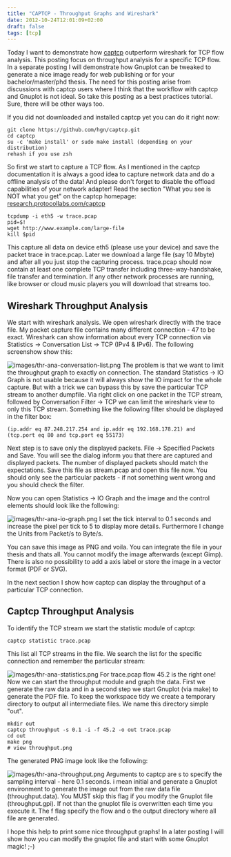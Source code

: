 ```yaml
---
title: "CAPTCP - Throughput Graphs and Wireshark"
date: 2012-10-24T12:01:09+02:00
draft: false
tags: [tcp]
---
```


Today I want to demonstrate how [captcp](http://research.protocollabs.com/captcp/)
outperform wireshark for TCP flow analysis. This posting focus on throughput
analysis for a specific TCP flow. In a separate posting I will demonstrate
how Gnuplot can be tweaked to generate a nice image ready for web publishing or
for your bachelor/master/phd thesis. The need for this posting arise from
discussions with captcp users where I think that the workflow with captcp and
Gnuplot is not ideal. So take this posting as a best practices tutorial. Sure,
there will be other ways too.


If you did not downloaded and installed captcp yet you can do it right now:



```
git clone https://github.com/hgn/captcp.git
cd captcp
su -c 'make install' or sudo make install (depending on your distribution)
rehash if you use zsh

```

So first we start to capture a TCP flow. As I mentioned in the captcp
documentation it is always a good idea to capture network data and do a offline
analysis of the data! And please don't forget to disable the offload
capabilities of your network adapter! Read the section "What you see is NOT what you
get" on the captcp homepage:
[research.protocollabs.com/captcp](http://research.protocollabs.com/captcp/)



```
tcpdump -i eth5 -w trace.pcap
pid=$!
wget http://www.example.com/large-file
kill $pid

```

This capture all data on device eth5 (please use your device) and save the
packet trace in trace.pcap. Later we download a large file (say 10 Mbyte) and
after all you just stop the capturing process. trace.pcap should now contain at
least one complete TCP transfer including three-way-handshake, file transfer
and termination. If any other network processes are running, like browser
or cloud music players you will download that streams too.



Wireshark Throughput Analysis
-----------------------------


We start with wireshark analysis. We open wireshark directly with the trace
file. My packet capture file contains many different connection - 47 to be
exact. Wireshark can show information about every TCP connection via Statistics
-> Conversation List -> TCP (IPv4 & IPv6). The following screenshow show this:


![images/thr-ana-conversation-list.png](images/thr-ana-conversation-list.png)
The problem is that we want to limit the throughput graph to exactly on
connection. The standard Statistics -> IO Graph is not usable because it will
always show the IO impact for the whole capture. But with a trick we can bypass
this by save the particular TCP stream to another dumpfile. Via right click on
one packet in the TCP stream, followed by Conversation Filter -> TCP we can
limit the wireshark view to only this TCP stream. Something like the following filter
should be displayed in the filter box:



```
(ip.addr eq 87.248.217.254 and ip.addr eq 192.168.178.21) and
(tcp.port eq 80 and tcp.port eq 55173)

```

Next step is to save only the
displayed packets. File -> Specified Packets and Save. You will see the dialog
inform you that there are captured and displayed packets. The number of
displayed packets should match the expectations. Save this file as stream.pcap
and open this file now. You should only see the particular packets - if not
something went wrong and you should check the filter.


Now you can open Statistics -> IO Graph and the image and the control elements
should look like the following:


![images/thr-ana-io-graph.png](images/thr-ana-io-graph.png)
I set the tick interval to 0.1 seconds and increase the pixel per tick to 5 to
display more details. Furthermore I change the Units from Packet/s to Byte/s.


You can save this image as PNG and voila. You can integrate the file in your
thesis and thats all. You cannot modify the image afterwards (except Gimp).
There is also no possibility to add a axis label or store the image in a vector
format (PDF or SVG).


In the next section I show how captcp can display the throughput of a
particular TCP connection.




Captcp Throughput Analysis
--------------------------


To identify the TCP stream we start the statistic module of captcp:



```
captcp statistic trace.pcap

```

This list all TCP streams in the file. We search the list for the specific
connection and remember the particular stream:


![images/thr-ana-statistics.png](images/thr-ana-statistics.png)
For trace.pcap flow 45.2 is the right one! Now we can start the throughput
module and graph the data. First we generate the raw data and in a second step
we start Gnuplot (via make) to generate the PDF file. To keep the workspace
tidy we create a temporary directory to output all intermediate files. We name
this directory simple "out".



```
mkdir out
captcp throughput -s 0.1 -i -f 45.2 -o out trace.pcap
cd out
make png
# view throughput.png

```

The generated PNG image look like the following:


![images/thr-ana-throughput.png](images/thr-ana-throughput.png)
Arguments to captcp are s to specify the sampling interval - here 0.1 seconds.
i mean initial and generate a Gnuplot environment to generate the image out
from the raw data file (throughput.data). You MUST skip this flag if you modify
the Gnuplot file (throughput.gpi). If not than the gnuplot file is overwritten
each time you execute it. The f flag specify the flow and o the output
directory where all file are generated.


I hope this help to print some nice throughput graphs! In a later posting I
will show how you can modify the gnuplot file and start with some Gnuplot
magic! ;-)



